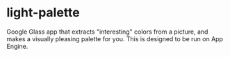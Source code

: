 light-palette
=============

Google Glass app that extracts "interesting" colors from a picture, and makes a visually pleasing palette for you. This is designed to be run on App Engine.  
